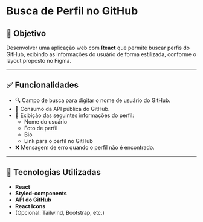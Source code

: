 
#  Busca de Perfil no GitHub

## 📝 Objetivo

Desenvolver uma aplicação web com **React** que permite buscar perfis do GitHub, exibindo as informações do usuário de forma estilizada, conforme o layout proposto no Figma.

---

## ✅ Funcionalidades

- 🔍 Campo de busca para digitar o nome de usuário do GitHub.
- 📡 Consumo da API pública do GitHub.
- 👤 Exibição das seguintes informações do perfil:
  - Nome do usuário
  - Foto de perfil
  - Bio
  - Link para o perfil no GitHub
- ❌ Mensagem de erro quando o perfil não é encontrado.

---

## 🧪 Tecnologias Utilizadas

- **React**
- **Styled-components**
- **API do GitHub**
- **React Icons**
- (Opcional: Tailwind, Bootstrap, etc.)





